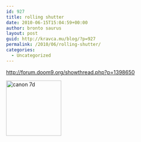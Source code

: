 ```yaml
---
id: 927
title: rolling shutter
date: 2010-06-15T15:04:59+00:00
author: bronto saurus
layout: post
guid: http://kravca.mu/blog/?p=927
permalink: /2010/06/rolling-shutter/
categories:
  - Uncategorized
---
```

<http://forum.doom9.org/showthread.php?p=1398650>
  
[<img src="http://brontosaurusrex.69.mu/wp-content/uploads/2010/06/canon-7d-top-1-1-150x150.jpg" alt="canon 7d" title="canon-7d-top-1 (1)" width="150" height="150" class="size-thumbnail wp-image-929" />](http://brontosaurusrex.69.mu/wp-content/uploads/2010/06/canon-7d-top-1-1.jpg)